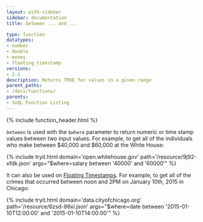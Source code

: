 ```yaml
---
layout: with-sidebar
sidebar: documentation
title: between ... and ...

type: function
datatypes:
- number
- double
- money
- floating_timestamp
versions:
- 2.1
description: Returns TRUE for values in a given range 
parent_paths: 
- /docs/functions/
parents: 
- SoQL Function Listing 
---
```


{% include function_header.html %}

`between` is used with the `$where` parameter to return numeric or time stamp values between two input values. For example, to get all of the individuals who make between $40,000 and $60,000 at the White House:

{% include tryit.html domain='open.whitehouse.gov' path='/resource/9j92-xfdk.json' args="$where=salary between '40000' and '60000'" %}

It can also be used on [Floating Timestamps](/docs/datatypes/floating_timestamp.html). For example, to get all of the crimes that occurred between noon and 2PM on January 10th, 2015 in Chicago:

{% include tryit.html domain='data.cityofchicago.org' path='/resource/6zsd-86xi.json' args="$where=date between '2015-01-10T12:00:00' and '2015-01-10T14:00:00'" %}
